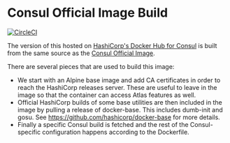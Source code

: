 # Consul Official Image Build
[![CircleCI](https://circleci.com/gh/unifio/docker-consul.svg?style=svg)](https://circleci.com/gh/unifio/docker-consul)

The version of this hosted on [HashiCorp's Docker Hub for Consul](https://hub.docker.com/r/hashicorp/consul/)
is built from the same source as the [Consul Official Image](https://hub.docker.com/_/consul/).

There are several pieces that are used to build this image:

* We start with an Alpine base image and add CA certificates in order to reach
  the HashiCorp releases server. These are useful to leave in the image so that
  the container can access Atlas features as well.
* Official HashiCorp builds of some base utilities are then included in the
  image by pulling a release of docker-base. This includes dumb-init and gosu.
  See https://github.com/hashicorp/docker-base for more details.
* Finally a specific Consul build is fetched and the rest of the Consul-specific
  configuration happens according to the Dockerfile.
